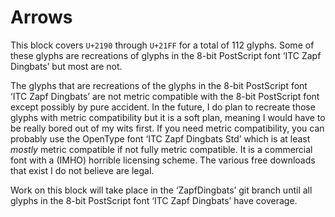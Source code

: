 Arrows
======

This block covers `U+2190` through `U+21FF` for a total of 112 glyphs. Some of
these glyphs are recreations of glyphs in the 8-bit PostScript font ‘ITC Zapf
Dingbats’ but most are not.

The glyphs that are recreations of the glyphs in the 8-bit PostScript font ‘ITC
Zapf Dingbats’ are not metric compatible with the 8-bit PostScript font except
possibly by pure accident. In the future, I do plan to recreate those glyphs
with metric compatibility but it is a soft plan, meaning I would have to be
really bored out of my wits first. If you need metric compatibility, you can
probably use the OpenType font ‘ITC Zapf Dingbats Std’ which is at least
*mostly* metric compatible if not fully metric compatible. It is a commercial
font with a (IMHO) horrible licensing scheme. The various free downloads that 
exist I do not believe are legal.

Work on this block will take place in the ‘ZapfDingbats’ git branch until all
glyphs in the 8-bit PostScript font ‘ITC Zapf Dingbats’ have coverage.

